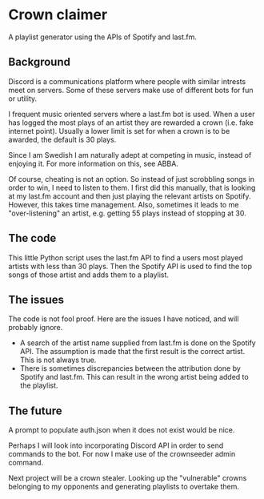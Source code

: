# Crown claimer
A playlist generator using the APIs of Spotify and last.fm.

## Background
Discord is a communications platform where people with similar intrests meet on servers. Some of these servers make use of different bots for fun or utility.

I frequent music oriented servers where a last.fm bot is used. When a user has logged the most plays of an artist they are rewarded a crown (i.e. fake internet point). Usually a lower limit is set for when a crown is to be awarded, the default is 30 plays.

Since I am Swedish I am naturally adept at competing in music, instead of enjoying it. For more information on this, see ABBA.

Of course, cheating is not an option. So instead of just scrobbling songs in order to win, I need to listen to them. I first did this manually, that is looking at my last.fm account and then just playing the relevant artists on Spotify. However, this takes time management. Also, sometimes it leads to me "over-listening" an artist, e.g. getting 55 plays instead of stopping at 30.


## The code

This little Python script uses the last.fm API to find a users most played artists with less than 30 plays.
Then the Spotify API is used to find the top songs of those artist and adds them to a playlist.


## The issues

The code is not fool proof. Here are the issues I have noticed, and will probably ignore.
* A search of the artist name supplied from last.fm is done on the Spotify API. The assumption is made that the first result is the correct artist. This is not always true.
* There is sometimes discrepancies between the attribution done by Spotify and last.fm. This can result in the wrong artist being added to the playlist.

## The future

A prompt to populate auth.json when it does not exist would be nice.


Perhaps I will look into incorporating Discord API in order to send commands to the bot. For now I make use of the crownseeder admin command.


Next project will be a crown stealer. Looking up the "vulnerable" crowns belonging to my opponents and generating playlists to overtake them.